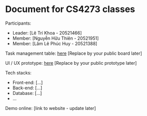 # Document for CS4273 classes

Participants:

- Leader: [Lê Trí Khoa - 20521466]
- Member: [Nguyễn Hữu Thiên - 20521951]
- Member: [Lâm Lê Phúc Huy - 20521388]


Task management table: [here](https://trello.com/b/N0dTGGkV) [Replace by your public board later]

UI / UX prototype: [here](https://www.figma.com/file/HPItpL9Ea8kNQIzWbNyQCk/Untitled?node-id=0%3A1) [Replace by your public prototype later]

Tech stacks:

- Front-end: [...]
- Back-end: [...]
- Database: [...]
- ...

Demo online: [link to website - update later]
